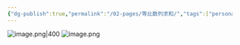 ```yaml
---
{"dg-publish":true,"permalink":"/02-pages/等比数列求和/","tags":["personal/blog","math/初等数学"]}
---
```


![image.png|400](https://yelanyanyu-img-bed.oss-cn-hangzhou.aliyuncs.com/img/blog/2024/08/20240815141700.png)
![image.png](https://yelanyanyu-img-bed.oss-cn-hangzhou.aliyuncs.com/img/blog/2024/08/20240815141704.png)

